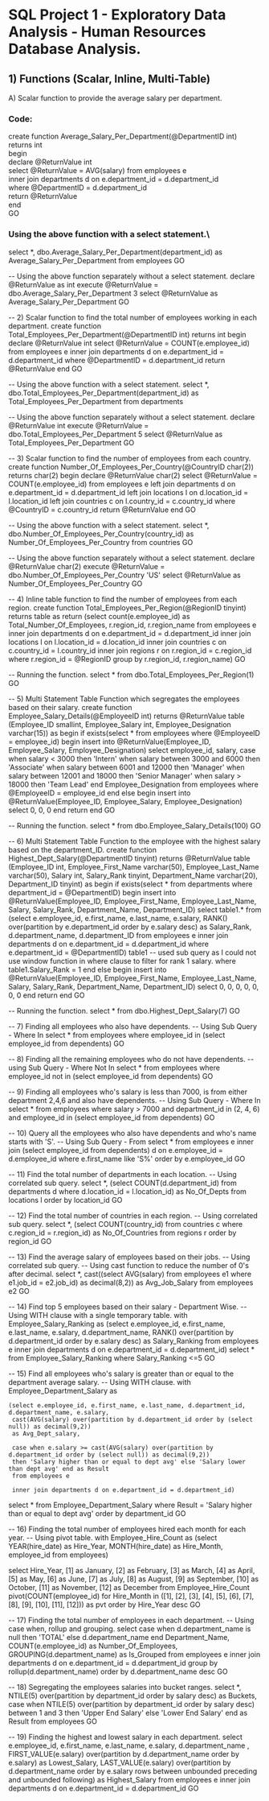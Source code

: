 # SQL Project 1 - Exploratory Data Analysis - Human Resources Database Analysis.

## 1) Functions (Scalar, Inline, Multi-Table)
A) Scalar function to provide the average salary per department.

### Code:
create function Average_Salary_Per_Department(@DepartmentID int)\
returns int\
begin\
	declare @ReturnValue int\
	select @ReturnValue = AVG(salary) from employees e\
	inner join departments d on e.department_id = d.department_id\
	where @DepartmentID = d.department_id\
	return @ReturnValue\
end\
GO

### Using the above function with a select statement.\
select *, dbo.Average_Salary_Per_Department(department_id) as Average_Salary_Per_Department from employees
GO

-- Using the above function separately without a select statement.
declare @ReturnValue as int
execute @ReturnValue = dbo.Average_Salary_Per_Department 3
select @ReturnValue as Average_Salary_Per_Department
GO

-- 2) Scalar function to find the total number of employees working in each department.
create function Total_Employees_Per_Department(@DepartmentID int)
returns int
begin
	declare @ReturnValue int
	select @ReturnValue = COUNT(e.employee_id) from employees e
	inner join departments d on e.department_id = d.department_id
	where @DepartmentID = d.department_id
	return @ReturnValue
end
GO

-- Using the above function with a select statement.
select *, dbo.Total_Employees_Per_Department(department_id) as Total_Employees_Per_Department from departments

-- Using the above function separately without a select statement.
declare @ReturnValue int
execute @ReturnValue = dbo.Total_Employees_Per_Department 5
select @ReturnValue as Total_Employees_Per_Department
GO

-- 3) Scalar function to find the number of employees from each country.
create function Number_Of_Employees_Per_Country(@CountryID char(2))
returns char(2)
begin
	declare @ReturnValue char(2)
		select @ReturnValue = COUNT(e.employee_id) from employees e 
		left join departments d on e.department_id = d.department_id
		left join locations l on d.location_id = l.location_id
		left join countries c on l.country_id = c.country_id
		where @CountryID = c.country_id
		return @ReturnValue
end
GO

-- Using the above function with a select statement.
select *, dbo.Number_Of_Employees_Per_Country(country_id) as Number_Of_Employees_Per_Country from countries
GO

-- Using the above function separately without a select statement.
declare @ReturnValue char(2)
execute @ReturnValue = dbo.Number_Of_Employees_Per_Country 'US'
select @ReturnValue as Number_Of_Employees_Per_Country
GO

-- 4) Inline table function to find the number of employees from each region.
create function Total_Employees_Per_Region(@RegionID tinyint)
returns table as return
	(select count(e.employee_id) as Total_Number_Of_Employees, r.region_id, r.region_name from employees e 
	 inner join departments d on e.department_id = d.department_id inner join locations l
	 on l.location_id = d.location_id inner join countries c on c.country_id = l.country_id inner join regions r on
	 r.region_id = c.region_id
	 where r.region_id = @RegionID
	 group by r.region_id, r.region_name)
GO

-- Running the function.
select * from dbo.Total_Employees_Per_Region(1)
GO

-- 5) Multi Statement Table Function which segregates the employees based on their salary.
create function Employee_Salary_Details(@EmployeeID int)
returns @ReturnValue table
(Employee_ID smallint, Employee_Salary int, Employee_Designation varchar(15))
as
begin
	if exists(select * from employees where @EmployeeID = employee_id)
		begin
			insert into @ReturnValue(Employee_ID, Employee_Salary, Employee_Designation)
			select employee_id, salary, case when salary < 3000 then 'Intern' 
											 when salary between 3000 and 6000 then 'Associate'
											 when salary between 6001 and 12000 then 'Manager'
											 when salary between 12001 and 18000 then 'Senior Manager'
											 when salary > 18000 then 'Team Lead' end Employee_Designation
											 from employees
			where @EmployeeID = employee_id
		end
	else
		begin
			insert into @ReturnValue(Employee_ID, Employee_Salary, Employee_Designation)
			select 0, 0, 0
		end
	return
end
GO

-- Running the function.
select * from dbo.Employee_Salary_Details(100)
GO

-- 6) Multi Statement Table Function to the employee with the highest salary based on the department_ID. 
create function Highest_Dept_Salary(@DepartmentID tinyint)
returns @ReturnValue table
(Employee_ID int, Employee_First_Name varchar(50), Employee_Last_Name varchar(50), Salary int, Salary_Rank tinyint,
 Department_Name varchar(20), Department_ID tinyint)
as
begin
	if exists(select * from departments where department_id = @DepartmentID)
		begin
			insert into @ReturnValue(Employee_ID, Employee_First_Name, Employee_Last_Name, Salary, Salary_Rank, 
									 Department_Name, Department_ID)
			select table1.* from
			(select e.employee_id, e.first_name, e.last_name, e.salary,
			RANK() over(partition by e.department_id order by e.salary desc) as Salary_Rank,
			d.department_name, d.department_ID
			from employees e inner join departments d on e.department_id = d.department_id
			where e.department_id = @DepartmentID) table1 -- used sub query as I could not use window function in where clause to filter for rank 1 salary.
			where table1.Salary_Rank = 1
		end
	else
		begin
			insert into @ReturnValue(Employee_ID, Employee_First_Name, Employee_Last_Name, Salary, Salary_Rank, 
									 Department_Name, Department_ID)
			select 0, 0, 0, 0, 0, 0, 0
		end
	return
end
GO

-- Running the function.
select * from dbo.Highest_Dept_Salary(7)
GO


-- 7) Finding all employees who also have dependents.
-- Using Sub Query - Where In
select * from employees where employee_id in (select employee_id from dependents)
GO

-- 8) Finding all the remaining employees who do not have dependents.
-- using Sub Query - Where Not In
select * from employees where employee_id not in (select employee_id from dependents)
GO

-- 9) Finding all employees who's salary is less than 7000, is from either department 2,4,6 and also have dependents.
-- Using Sub Query - Where In
select * from employees 
where salary > 7000 and department_id in (2, 4, 6) and employee_id in (select employee_id from dependents)
GO

-- 10) Query all the employees who also have dependents and who's name starts with 'S'.
-- Using Sub Query - From
select * from employees e
inner join (select employee_id from dependents) d
on e.employee_id = d.employee_id
where e.first_name like 'S%'
order by e.employee_id
GO

-- 11) Find the total number of departments in each location.
-- Using correlated sub query. 
select *, (select COUNT(d.department_id) from departments d where d.location_id = l.location_id) as No_Of_Depts
from locations l
order by location_id
GO

-- 12) Find the total number of countries in each region.
-- Using correlated sub query.
select *, (select COUNT(country_id) from countries c where c.region_id = r.region_id) as No_Of_Countries
from regions r
order by region_id
GO

-- 13) Find the average salary of employees based on their jobs.
-- Using correlated sub query.
-- Using cast function to reduce the number of 0's after decimal.
select *, cast((select AVG(salary) from employees e1 where e1.job_id = e2.job_id) as decimal(8,2)) as Avg_Job_Salary
from employees e2
GO

-- 14) Find top 5 employees based on their salary - Department Wise.
-- Using WITH clause with a single temporary table.
with Employee_Salary_Ranking as 
	(select e.employee_id, e.first_name, e.last_name, e.salary, d.department_name,
	 RANK() over(partition by d.department_id order by e.salary desc) as Salary_Ranking
	 from employees e inner join departments d 
	 on e.department_id = d.department_id)
select * from Employee_Salary_Ranking
where Salary_Ranking <=5
GO

-- 15) Find all employees who's salary is greater than or equal to the department average salary.
-- Using WITH clause.
with Employee_Department_Salary as

	(select e.employee_id, e.first_name, e.last_name, d.department_id, d.department_name, e.salary,
	 cast(AVG(salary) over(partition by d.department_id order by (select null)) as decimal(9,2))
	 as Avg_Dept_salary,

	 case when e.salary >= cast(AVG(salary) over(partition by d.department_id order by (select null)) as decimal(9,2))
	 then 'Salary higher than or equal to dept avg' else 'Salary lower than dept avg' end as Result
	 from employees e 

	 inner join departments d on e.department_id = d.department_id)

select * from Employee_Department_Salary 
where Result = 'Salary higher than or equal to dept avg'
order by department_id
GO

-- 16) Finding the total number of employees hired each month for each year.
-- Using pivot table.
with Employee_Hire_Count as
	(select YEAR(hire_date) as Hire_Year, MONTH(hire_date) as Hire_Month, employee_id from employees)

select Hire_Year, [1] as January, [2] as February, [3] as March, [4] as April, [5] as May, [6] as June, [7] as July, 
				  [8] as August, [9] as September, [10] as October, [11] as November, [12] as December
from Employee_Hire_Count
pivot(COUNT(employee_id) for Hire_Month in ([1], [2], [3], [4], [5], [6], [7], [8], [9], [10], [11], [12])) as pvt
order by Hire_Year desc
GO

-- 17) Finding the total number of employees in each department.
-- Using case when, rollup and grouping.
select case when d.department_name is null then 'TOTAL' else d.department_name end Department_Name,
COUNT(e.employee_id) as Number_Of_Employees, GROUPING(d.department_name) as Is_Grouped from employees e 
inner join departments d on e.department_id = d.department_id
group by rollup(d.department_name)
order by d.department_name desc
GO

-- 18) Segregating the employees salaries into bucket ranges.
select *, NTILE(5) over(partition by department_id order by salary desc) as Buckets,
case when NTILE(5) over(partition by department_id order by salary desc) between 1 and 3 then 'Upper End Salary'
else 'Lower End Salary' end as Result
from employees
GO

-- 19) Finding the highest and lowest salary in each department.
select e.employee_id, e.first_name, e.last_name, e.salary, d.department_name ,
FIRST_VALUE(e.salary) over(partition by d.department_name order by e.salary) as Lowest_Salary,
LAST_VALUE(e.salary) over(partition by d.department_name order by e.salary 
						  rows between unbounded preceding and unbounded following) as Highest_Salary
from employees e inner join departments d on e.department_id = d.department_id
GO
